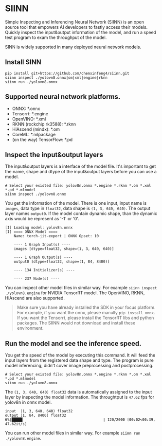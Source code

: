 
# SIINN
Simple Inspecting and Inferencing Neural Network (SIINN) is an open source tool that empowers AI developers to fastly access their models. Quickly inspect the input&output information of the model, and run a speed test program to exam the throughput of the model.

SINN is widely supported in many deployed neural network models.

## Install SINN
```
pip install git+https://github.com/chenxinfeng4/siinn.git
siinn inspect ./yolovn8.onnx|om|xml|engine|rknn
siinn run ./yolovn8.onnx
```

## Supported neural network platforms.
- ONNX: *.onnx
- Tensorrt: *.engine
- OpenVINO: *.xml
- RKNN (rockchip rk3588): *.rknn
- HiAscend (mindx): *.om
- CoreML: *.mlpackage
- (on the way) TensorFlow: *.pd

## Inspect the input&output layers
The input&output layers is a interface of the model file. It's important to get the name, shape and dtype of the input&output layers before you can use a model.

```
# Select your existed file: yolov8n.onnx *.engine *.rknn *.om *.xml *.pd *.mlmodel
siinn inspect ./yolovn8.onnx
```
You get the information of the model. There is one input, input name is `images`, data type in `float32`, data shape is `(1, 3, 640, 640)`. The output layer names `output0`. If the model contain dynamic shape, than the dynamic axis would be represent as '-1' or '0'.

```
[I] Loading model: yolov8n.onnx
[I] ==== ONNX Model ====
    Name: torch-jit-export | ONNX Opset: 10
    
    ---- 1 Graph Input(s) ----
    images [dtype=float32, shape=(1, 3, 640, 640)]
    
    ---- 1 Graph Output(s) ----
    output0 [dtype=float32, shape=(1, 84, 8400)]
    
    ---- 134 Initializer(s) ----
    
    ---- 237 Node(s) ----
```

You can inspect other model files in similar way. For example `siinn inspect ./yolovn8.engine` for NVIDIA TensorRT model. The OpenVINO, RKNN, HiAscend are also supported.

> Make sure you have already installed the SDK in your focus platform. For example, if you want the onnx, please manully `pip install onnx`. If you want the Tensorrt, please install the TensorRT libs and python packages. The SIINN would not download and install these environment.

## Run the model and see the inference speed.
You get the speed of the model by executing this command. It will feed the input layers from the registered data shape and type. The program is pure model inferencing, didn't cover image preprocessing and postprocessing.

```
# Select your existed file: yolov8n.onnx *.engine *.rknn *.om *.xml *.pd *.mlmodel
siinn run ./yolovn8.onnx
```
The `(1, 3, 640, 640) float32` data is automatically assigned to the input layer by inspecting the model information. The throughtput is `47.62` fps for yolov8n in onnx model.

```
input  (1, 3, 640, 640) float32
output (1, 84, 8400) float32
6%|█████                                     | 120/2000 [00:02<00:39, 47.62it/s]
```

You can run other model files in similar way. For example `siinn run ./yolovn8.engine`.

